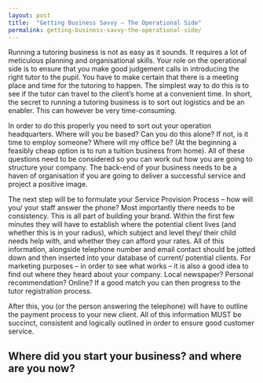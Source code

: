```yaml
---
layout: post
title:  "Getting Business Savvy – The Operational Side"
permalink: getting-business-savvy-the-operational-side/
---
```

Running a tutoring business is not as easy as it sounds. It requires a lot of
meticulous planning and organisational skills. Your role on the operational
side is to ensure that you make good judgement calls in introducing the right
tutor to the pupil. You have to make certain that there is a meeting place and
time for the tutoring to happen. The simplest way to do this is to see if the
tutor can travel to the client’s home at a convenient time. In short, the
secret to running a tutoring business is to sort out logistics and be an
enabler. This can however be very time-consuming.

In order to do this properly you need to sort out your operation headquarters.
Where will you be based? Can you do this alone? If not, is it time to employ
someone? Where will my office be? (At the beginning a feasibly cheap option is
to run a tuition business from home). All of these questions need to be
considered so you can work out how you are going to structure your company.
The back-end of your business needs to be a haven of organisation if you are
going to deliver a successful service and project a positive image.

The next step will be to formulate your Service Provision Process – how will
you/ your staff answer the phone? Most importantly there needs to be
consistency. This is all part of building your brand. Within the first few
minutes they will have to establish where the potential client lives (and
whether this is in your radius), which subject and level they/ their child
needs help with, and whether they can afford your rates. All of this
information, alongside telephone number and email contact should be jotted
down and then inserted into your database of current/ potential clients. For
marketing purposes – in order to see what works – it is also a good idea to
find out where they heard about your company. Local newspaper? Personal
recommendation? Online? If a good match you can then progress to the tutor
registration process.

After this, you (or the person answering the telephone) will have to outline
the payment process to your new client. All of this information MUST be
succinct, consistent and logically outlined in order to ensure good customer
service.

## Where did you start your business? and where are you now?
